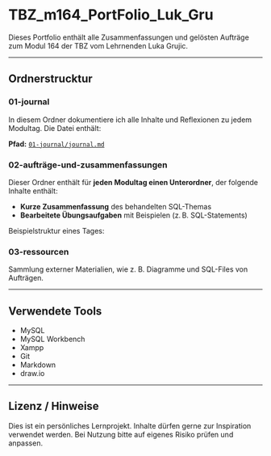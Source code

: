 # TBZ_m164_PortFolio_Luk_Gru

Dieses Portfolio enthält alle Zusammenfassungen und gelösten Aufträge zum Modul 164 der TBZ vom Lehrnenden Luka Grujic.

---

## Ordnerstrucktur

### 01-journal

In diesem Ordner dokumentiere ich alle Inhalte und Reflexionen zu jedem Modultag. Die Datei enthält:

**Pfad:** [`01-journal/journal.md`](01-journal/journal.md)

### 02-aufträge-und-zusammenfassungen

Dieser Ordner enthält für **jeden Modultag einen Unterordner**, der folgende Inhalte enthält:

- **Kurze Zusammenfassung** des behandelten SQL-Themas
- **Bearbeitete Übungsaufgaben** mit Beispielen (z. B. SQL-Statements)

Beispielstruktur eines Tages:

### 03-ressourcen

Sammlung externer Materialien, wie z. B. Diagramme und SQL-Files von Aufträgen.

---

## Verwendete Tools

- MySQL
- MySQL Workbench
- Xampp
- Git
- Markdown
- draw.io

---

## Lizenz / Hinweise

Dies ist ein persönliches Lernprojekt. Inhalte dürfen gerne zur Inspiration verwendet werden. Bei Nutzung bitte auf eigenes Risiko prüfen und anpassen.